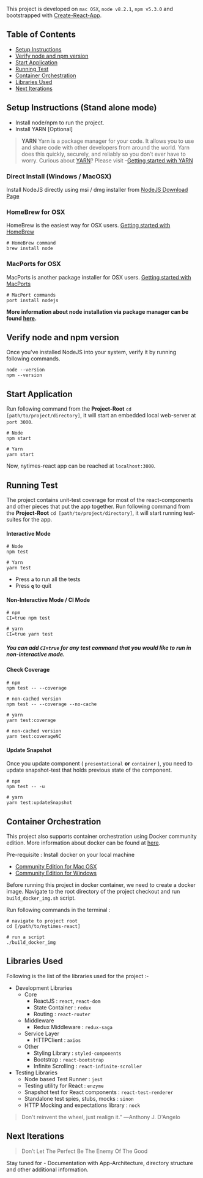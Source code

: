 This project is developed on `mac OSX`, `node v8.2.1`, `npm v5.3.0` and bootstrapped with [Create-React-App](https://github.com/facebookincubator/create-react-app).

## Table of Contents

- [Setup Instructions](#setup-instructions-stand-alone-mode)
- [Verify node and npm version](#verify-node-and-npm-version)
- [Start Application](#start-application)
- [Running Test](#running-test)
- [Container Orchestration](#container-orchestration)
- [Libraries Used](#libraries-used)
- [Next Iterations](#next-iterations)

## Setup Instructions (Stand alone mode)
- Install node/npm to run the project.
- Install YARN [Optional] 
> **YARN** Yarn is a package manager for your code. It allows you to use and share code with other developers from around the world. Yarn does this quickly, securely, and reliably so you don’t ever have to worry.
> Curious about [YARN](https://yarnpkg.com/en/)? 
> Please visit -[Getting started with YARN](https://yarnpkg.com/en/docs/getting-started)

 
### Direct Install (Windows / MacOSX)
Install NodeJS directly using msi / dmg installer from [NodeJS Download Page](https://nodejs.org/en/download/)

### HomeBrew for OSX
HomeBrew is the easiest way for OSX users. [Getting started with HomeBrew](https://brew.sh/)
```
# HomeBrew command
brew install node
``` 
### MacPorts for OSX
MacPorts is another package installer for OSX users. [Getting started with MacPorts](https://www.macports.org/index.php)
```
# MacPort commands
port install nodejs 
``` 
**More information about node installation via package manager can be found [here](https://nodejs.org/en/download/package-manager/).**

## Verify node and npm version
Once you've installed NodeJS into your system, verify it by running following commands.
```
node --version
npm --version
```

## Start Application
Run following command from the **Project-Root** `cd [path/to/project/directory]`, it will start an embedded local web-server at `port 3000`.  
```
# Node
npm start
```
 
```
# Yarn
yarn start
```
Now, nytimes-react app can be reached at `localhost:3000`.  

## Running Test
The project contains unit-test coverage for most of the react-components and other pieces that put the app together.
Run following command from the **Project-Root** `cd [path/to/project/directory]`, it will start running test-suites for the app.

#### Interactive Mode  
```
# Node
npm test
 
# Yarn
yarn test
```
- Press **`a`** to run all the tests
- Press **`q`** to quit

#### Non-Interactive Mode / CI Mode
```
# npm
CI=true npm test
 
# yarn
CI=true yarn test
```
##### You can add **`CI=true`** for any test command that you would like to run in non-interactive mode. 

#### Check Coverage
```
# npm
npm test -- --coverage
 
# non-cached version
npm test -- --coverage --no-cache
``` 
```
# yarn
yarn test:coverage
 
# non-cached version
yarn test:coverageNC 
```

#### Update Snapshot
Once you update component ( `presentational` **or** `container` ), you need to update snapshot-test that holds previous state of the component.
```
# npm
npm test -- -u
 
# yarn 
yarn test:updateSnapshot

```

## Container Orchestration
This project also supports container orchestration using Docker community edition. More information about docker can be found at [here](https://www.docker.com/what-docker#/developers).

Pre-requisite : Install docker on your local machine
- [Community Edition for Mac OSX ](https://store.docker.com/editions/community/docker-ce-desktop-mac)
- [Community Edition for Windows ](https://store.docker.com/editions/community/docker-ce-desktop-windows)

Before running this project in docker container, we need to create a docker image. 
Navigate to the root directory of the project checkout and run `build_docker_img.sh` script.

Run following commands in the terminal :
```
# navigate to project root
cd [/path/to/nytimes-react]
 
# run a script
./build_docker_img
```

## Libraries Used

Following is the list of the libraries used for the project :-
- Development Libraries 
    - Core 
        - ReactJS : `react`, `react-dom`
        - State Container : `redux`
        - Routing : `react-router`
    - Middleware
        - Redux Middleware : `redux-saga`
    - Service Layer
        - HTTPClient : `axios`
    - Other
        - Styling Library : `styled-components`
        - Bootstrap : `react-bootstrap`
        - Infinite Scrolling : `react-infinite-scroller`
- Testing Libraries
    - Node based Test Runner : `jest`
    - Testing utility for React : `enzyme`
    - Snapshot test for React components : `react-test-renderer`
    - Standalone test spies, stubs, mocks : `sinon`
    - HTTP Mocking and expectations library : `nock`
          
>  Don't reinvent the wheel, just realign it.”  ―Anthony J. D'Angelo


## Next Iterations
> Don’t Let The Perfect Be The Enemy Of The Good

Stay tuned for - Documentation with App-Architecture, directory structure and other additional information.
